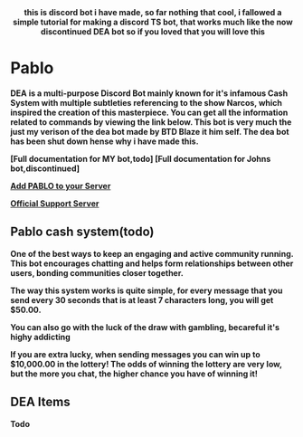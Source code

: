 <div align="center">
<strong> this is discord bot i have made, so far nothing that cool, i fallowed a simple tutorial for making a discord TS bot, that works much like the now discontinued DEA bot so if you loved that you will love this
</div>

# Pablo
DEA is a multi-purpose Discord Bot mainly known for it's infamous Cash System with multiple subtleties referencing to the show Narcos, which inspired the creation of this masterpiece. You can get all the information related to commands by viewing the link below. This bot is very much the just my verison of the dea bot made by BTD Blaze it him self. The dea bot has been shut down hense why i have made this.

[Full documentation for MY bot,todo]
[Full documentation for Johns bot,discontinued]

[Add PABLO to your Server](https://discordapp.com/oauth2/authorize?client_id=453635384560058369&scope=bot&permissions=8)

[Official Support Server](todo)
## Pablo cash system(todo)
One of the best ways to keep an engaging and active community running. This bot encourages chatting and helps form relationships between other users, bonding communities closer together.

The way this system works is quite simple, for every message that you send every 30 seconds that is at least 7 characters long, you will get $50.00.

You can also go with the luck of the draw with gambling, becareful it's highy addicting

If you are extra lucky, when sending messages you can win up to $10,000.00 in the lottery! The odds of winning the lottery are very low, but the more you chat, the higher chance you have of winning it!

## DEA Items
Todo
